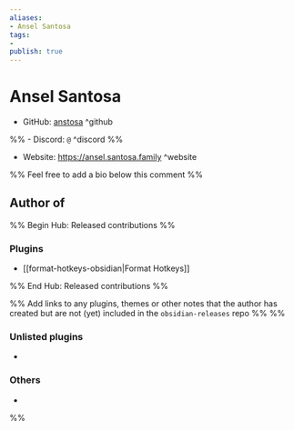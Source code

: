 ```yaml
---
aliases:
- Ansel Santosa
tags: 
- 
publish: true
---
```


# Ansel Santosa

- GitHub: [anstosa](https://github.com/anstosa/) ^github

%% - Discord: `@` ^discord %%

- Website: <https://ansel.santosa.family> ^website

<!-- - [[Publish sites|Publish site]]: ^publish -->

%% Feel free to add a bio below this comment %%


## Author of

%% Begin Hub: Released contributions %%
### Plugins
- [[format-hotkeys-obsidian|Format Hotkeys]]

%% End Hub: Released contributions %%

%% Add links to any plugins, themes or other notes that the author has created but are not (yet) included in the `obsidian-releases` repo %%
%%
### Unlisted plugins

- 

### Others

- 
%%

<!--
## Sponsor this author

- [[GitHub sponsors]]: [Sponsor @anstosa on GitHub Sponsors](https://github.com/sponsors/anstosa) ^github-sponsor
- [[Buy me a coffee]]: ^buy-me-a-coffee
- [[PayPal]]: ^paypal
- [[Patreon]]: ^patreon

-->

<!--
## Follow this author

- [[YouTube Channels|On YouTube]]: ^youtube
- Twitter: ^twitter
- ...
-->